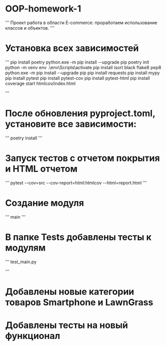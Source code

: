 # OOP-homework-1
'''
Проект работа в области E-commerce:
проработаем использование классов 
и объектов.
'''
# Установка всех зависимостей 
'''
pip install poetry
python.exe -m pip install --upgrade pip
poetry init
python -m venv env 
.\env\Scripts\activate
pip install isort black flake8 pep8
python.exe -m pip install --upgrade pip
pip install requests
pip install mypy
pip install pytest
pip install pytest-cov
pip install pytest-html
pip install coverage
start htmlcov/index.html

'''
# После обновления pyproject.toml, установите все зависимости:
'''
poetry install
'''
# Запуск тестов с отчетом покрытия и HTML отчетом
'''
pytest --cov=src --cov-report=html:htmlcov --html=report.html
'''

# Создание модуля
'''
main
'''
# В папке Tests добавлены тесты к модулям
'''
test_main.py

'''
# Добавлены новые категории товаров Smartphone и LawnGrass
# Добавлены тесты на новый функционал
